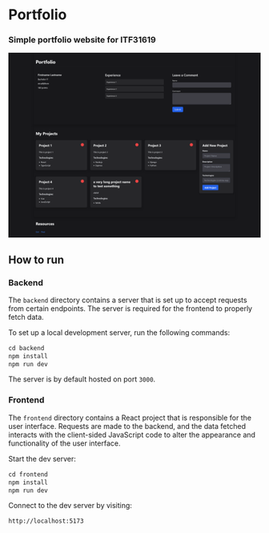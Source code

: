 # Portfolio

### Simple portfolio website for ITF31619
![website](website.png)

## How to run

### Backend

The `backend` directory contains a server that is set up to accept requests from certain endpoints. The server is required for the frontend to properly fetch data.

To set up a local development server, run the following commands:
```
cd backend
npm install
npm run dev
```

The server is by default hosted on port `3000`. 

### Frontend

The `frontend` directory contains a React project that is responsible for the user interface. Requests are made to the backend, and the data fetched interacts with the client-sided JavaScript code to alter the appearance and functionality of the user interface. 

Start the dev server:

```
cd frontend
npm install
npm run dev
```
Connect to the dev server by visiting:
```
http://localhost:5173
```